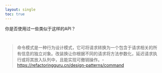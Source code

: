 ```yaml
---
layout: single
toc: true
---
```


你是否使用过一些类似于这样的API？

```java
    
```

> 命令模式是一种行为设计模式，它可将请求转换为一个包含于请求相关的所有信息的独立对象。改装换让你根据不同的请求将方法参数化，延迟请求执行或将其放入队列中，且能实现可撤销操作。- https://refactoringguru.cn/design-patterns/command

